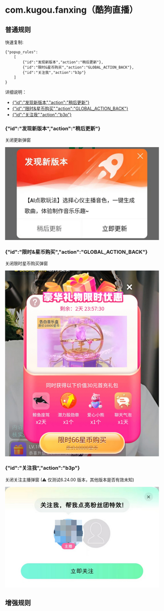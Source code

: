 # com.kugou.fanxing（酷狗直播）

## 普通规则

快速复制:
```
{"popup_rules":
    [
        {"id":"发现新版本","action":"稍后更新"},
        {"id":"限时&星币购买","action":"GLOBAL_ACTION_BACK"},
        {"id":"关注我","action":"b3p"}
    ]
}
```
详细说明：
- [{"id":"发现新版本","action":"稍后更新"}](#id发现新版本action稍后更新)
- [{"id":"限时&星币购买","action":"GLOBAL_ACTION_BACK"}](#id限时星币购买actionglobal_action_back)
- [{"id":"关注我","action":"b3p"}](#id关注我actionb3p)

### {"id":"发现新版本","action":"稍后更新"}
关闭更新弹窗

![](./assets/更新弹窗.jpg)

### {"id":"限时&星币购买","action":"GLOBAL_ACTION_BACK"}
关闭限时星币购买弹窗

![](./assets/限时星币购买弹窗.jpg)

### {"id":"关注我","action":"b3p"}
关闭关注主播弹窗 (⚠ 仅测试6.24.00 版本，其他版本是否有效未知)

![](./assets/关注主播弹窗.jpg)

## 增强规则
